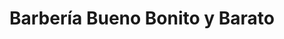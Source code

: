 ---
title: "Barbería Bueno Bonito y Barato"
url: /santiago-de-veraguas/barberia-bueno-bonito-y-barato/
shop: peluquería
---